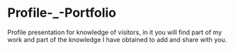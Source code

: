 # Profile-_-Portfolio
Profile presentation for knowledge of visitors, in it you will find part of my work and part of the knowledge I have obtained to add and share with you.
